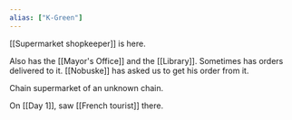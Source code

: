 ```yaml
---
alias: ["K-Green"]
---
```


[[Supermarket shopkeeper]] is here.

Also has the [[Mayor's Office]] and the [[Library]].
Sometimes has orders delivered to it. [[Nobuske]] has asked us to get his order from it.

Chain supermarket of an unknown chain.

On [[Day 1]], saw [[French tourist]] there.

